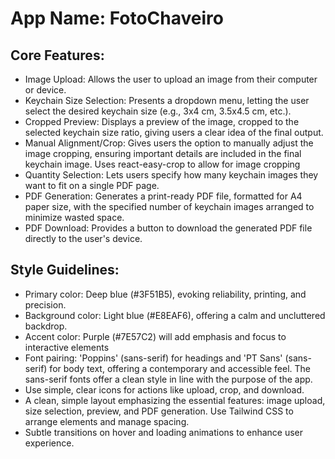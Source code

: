 # **App Name**: FotoChaveiro

## Core Features:

- Image Upload: Allows the user to upload an image from their computer or device.
- Keychain Size Selection: Presents a dropdown menu, letting the user select the desired keychain size (e.g., 3x4 cm, 3.5x4.5 cm, etc.).
- Cropped Preview: Displays a preview of the image, cropped to the selected keychain size ratio, giving users a clear idea of the final output.
- Manual Alignment/Crop: Gives users the option to manually adjust the image cropping, ensuring important details are included in the final keychain image. Uses react-easy-crop to allow for image cropping
- Quantity Selection: Lets users specify how many keychain images they want to fit on a single PDF page.
- PDF Generation: Generates a print-ready PDF file, formatted for A4 paper size, with the specified number of keychain images arranged to minimize wasted space.
- PDF Download: Provides a button to download the generated PDF file directly to the user's device.

## Style Guidelines:

- Primary color: Deep blue (#3F51B5), evoking reliability, printing, and precision.
- Background color: Light blue (#E8EAF6), offering a calm and uncluttered backdrop.
- Accent color: Purple (#7E57C2) will add emphasis and focus to interactive elements
- Font pairing: 'Poppins' (sans-serif) for headings and 'PT Sans' (sans-serif) for body text, offering a contemporary and accessible feel. The sans-serif fonts offer a clean style in line with the purpose of the app.
- Use simple, clear icons for actions like upload, crop, and download.
- A clean, simple layout emphasizing the essential features: image upload, size selection, preview, and PDF generation. Use Tailwind CSS to arrange elements and manage spacing.
- Subtle transitions on hover and loading animations to enhance user experience.